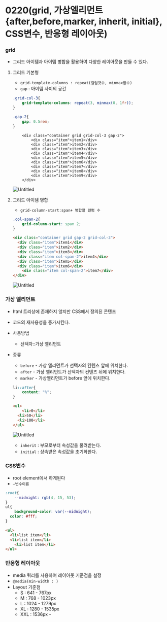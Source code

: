 # 0220(grid, 가상엘리먼트{after,before,marker, inherit, initial}, CSS변수, 반응형 레이아웃)

### grid

- 그리드 아이템과 아이템 병합을 활용하여 다양한 레이아웃을 만들 수 있다.
1. 그리드 기본형
    - `grid-template-columns : repeat(컬럼갯수, minmax함수)`
    - `gap` : 아이템 사이의 공간
    
    ```css
    .grid-col-3{
    	grid-template-columns: repeat(3, minmax(0, 1fr));
    }
    
    .gap-2{
    	gap: 0.5rem;
    }
    ```
    
    ```
        <div class="container grid grid-col-3 gap-2">
            <div class="item">item1</div>
            <div class="item">item2</div>
            <div class="item">item3</div>
            <div class="item">item4</div>
            <div class="item">item5</div>
            <div class="item">item6</div>
            <div class="item">item7</div>
            <div class="item">item8</div>
            <div class="item">item9</div>
        </div>
    ```
    
    ![Untitled](./사진/0220/Untitled.png)
    
2. 그리드 아이템 병합
    - `grid-column-start:span+ 병합할 컬럼 수`
    
    ```css
    .col-span-2{
    	grid-column-start: span 2;
    }
    ```
    
    ```html
    <div class="container grid gap-2 grid-col-3">
      <div class="item">item1</div>
      <div class="item">item2</div>
      <div class="item">item3</div>
      <div class="item col-span-2">item4</div>
      <div class="item">item5</div>
      <div class="item">item6</div>
    	<div class="item col-span-2">item7</div>
    </div>
    ```
    
    ![Untitled](./사진/0220/Untitled%201.png)
    

### 가상 엘리먼트

- html 트리상에 존재하지 않지만 CSS에서 정의된 콘텐츠
- 코드의 재사용성을 증가시킨다.
- 사용방법
    - 선택자::가상 엘리먼트
- 종류
    - `before` - 가상 엘리먼트가 선택자의 컨텐츠 앞에 위치한다.
    - `after` - 가상 엘리먼트가 선택자의 컨텐츠 뒤에 위치한다.
    - `marker` - 가상엘리먼트가 before 앞에 위치한다.
    
    ```css
    li::after{
    	content: "%";
    }
    ```
    
    ```html
    <ul>
    	<li>0</li>
      <li>50</li>
      <li>100</li>
    </ul>
    ```
    
    ![Untitled](./사진/0220.png)
    
    - `inherit` : 부모로부터 속성값을 물려받는다.
    - `initial` : 상속받은 속성값을 초기화한다.
    

### CSS변수

- root element에서 하게된다
- `—변수이름`

```css
:root{
	--midnight: rgb(4, 15, 53);
}
ul{
	background-color: var(--midnight);
  color: #fff;
}
```

```html
<ul>
  <li>list item</li>
  <li>list item</li>
	<li>list item</li>
</ul>
```

### 반응형 레이아웃

- media 쿼리를 사용하여 레이아웃 기준점을 설정
- `@media(min-width : )`
- Layout 기준점
    - S : 641 - 767px
    - M : 768 - 1023px
    - L : 1024 - 1279px
    - XL : 1280 - 1535px
    - XXL : 1536px -

###